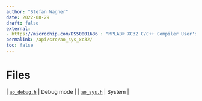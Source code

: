 ```yaml
---
author: "Stefan Wagner"
date: 2022-08-29
draft: false
external:
- https://microchip.com/DS50001686 : "MPLAB® XC32 C/C++ Compiler User's Guide"
permalink: /api/src/ao_sys_xc32/
toc: false
---
```


# Files

| [`ao_debug.h`](ao_debug.h.md) | Debug mode |
| [`ao_sys.h`](ao_sys.h.md) | System |
